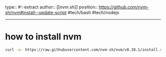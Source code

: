 type:: #✨extract
author:: [[nvm.sh]]
position:: https://github.com/nvm-sh/nvm#install--update-script
#tech/bash #tech/nodejs 

---

# how to install nvm

```bash
curl -o- https://raw.githubusercontent.com/nvm-sh/nvm/v0.39.1/install.sh | bash
```